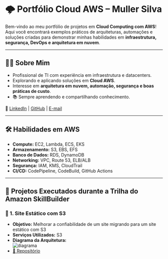 # 🌩️ Portfólio Cloud AWS – Muller Silva

Bem-vindo ao meu portfólio de projetos em **Cloud Computing com AWS**!  
Aqui você encontrará exemplos práticos de arquiteturas, automações e soluções criadas para demonstrar minhas habilidades em **infraestrutura, segurança, DevOps e arquitetura em nuvem**.  

---

## 👨‍💻 Sobre Mim
- Profissional de TI com experiência em infraestrutura e datacenters.  
- Explorando e aplicando soluções em **Cloud AWS**.  
- Interesse em **arquitetura em nuvem, automação, segurança e boas práticas de custo**.  
- 📚 Sempre aprendendo e compartilhando conhecimento.  

🔗 [LinkedIn](https://www.linkedin.com/mullersilva14) | [GitHub](https://github.com/mullersilv4) | [E-mail](muller.silv4@gmail.com.com)

---

## 🛠️ Habilidades em AWS
- **Compute:** EC2, Lambda, ECS, EKS  
- **Armazenamento:** S3, EBS, EFS  
- **Banco de Dados:** RDS, DynamoDB  
- **Networking:** VPC, Route 53, ELB/ALB  
- **Segurança:** IAM, KMS, CloudTrail  
- **CI/CD:** CodePipeline, CodeBuild, GitHub Actions  


---

## 🚀 Projetos Executados durante a Trilha do Amazon SkillBuilder

### 📌 1. Site Estático com S3 
- **Objetivo:** Melhorar a confiabilidade de um site migrando para um site estático com S3
- **Serviços Utilizados:** S3  
- **Diagrama da Arquitetura:**  
  ![diagrama](https://github.com/user-attachments/assets/dd4f5266-4840-4d98-b430-846f92bacfd3)  
- [🔗 Repositório](https://github.com/seu-usuario/projeto-s3)
